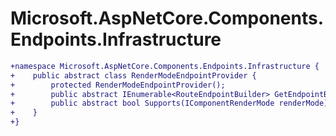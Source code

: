 # Microsoft.AspNetCore.Components.Endpoints.Infrastructure

``` diff
+namespace Microsoft.AspNetCore.Components.Endpoints.Infrastructure {
+    public abstract class RenderModeEndpointProvider {
+        protected RenderModeEndpointProvider();
+        public abstract IEnumerable<RouteEndpointBuilder> GetEndpointBuilders(IComponentRenderMode renderMode, IApplicationBuilder applicationBuilder);
+        public abstract bool Supports(IComponentRenderMode renderMode);
+    }
+}
```
